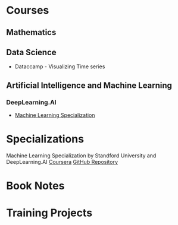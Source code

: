 # Courses

## Mathematics

## Data Science
* Dataccamp - Visualizing Time series


## Artificial Intelligence and Machine Learning
### DeepLearning.AI
* [Machine Learning Specialization](https://github.com/rosa-lpz/Courses/tree/main/DeepLearning.AI%20-%20Machine%20Learning%20Specialization)

# Specializations

Machine Learning Specialization by Standford University and DeepLearning.AI 
[Coursera](https://www.coursera.org/specializations/machine-learning-introduction) 
[GitHub Repository](https://github.com/rosa-lpz/deeplearning-ai_machine-learning-specialization)

# Book Notes

# Training Projects
